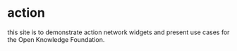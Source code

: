 action
======

this site is to demonstrate action network widgets and present use cases for the Open Knowledge Foundation.

